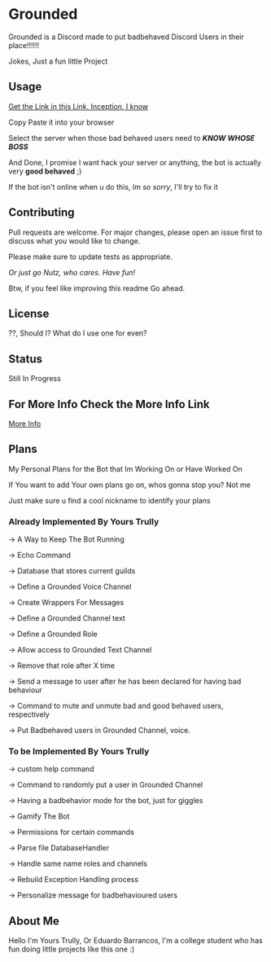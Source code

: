 # Grounded

Grounded is a Discord made to put badbehaved Discord Users in their place!!!!!!

Jokes, Just a fun little Project

## Usage

[Get the Link in this Link. Inception, I know](bot_info.json)

Copy Paste it into your browser

Select the server when  those bad behaved users need to ***KNOW WHOSE BOSS***

And Done, I promise I want hack your server or anything, the bot is actually very **good behaved** ;)

If the bot isn't online when u do this, *Im so sorry*, I'll try to fix it

## Contributing

Pull requests are welcome. For major changes, please open an issue first to discuss what you would like to change.

Please make sure to update tests as appropriate.

*Or just go Nutz, who cares. Have fun!*

Btw, if you feel like improving this readme Go ahead.

## License

??, Should I? What do I use one for even?

## Status

Still In Progress

## For More Info Check the More Info Link

[More Info](bot_info.json)

## Plans

My Personal Plans for the Bot that Im Working On or Have Worked On

If You want to add Your own plans go on, whos gonna stop you? Not me

Just make sure u find a cool nickname to identify your plans

### Already Implemented By Yours Trully

-> A Way to Keep The Bot Running

-> Echo Command

-> Database that stores current guilds

-> Define a Grounded Voice Channel

-> Create Wrappers For Messages

-> Define a Grounded Channel text

-> Define a Grounded Role

->  Allow access to Grounded Text Channel

-> Remove that role after X time

-> Send a message to user after he has been declared for having bad behaviour

-> Command to mute and unmute bad and good behaved users, respectively

-> Put Badbehaved users in Grounded Channel, voice.

### To be Implemented By Yours Trully

-> custom help command

-> Command to randomly put a user in Grounded Channel

-> Having a badbehavior mode for the bot, just for giggles

-> Gamify The Bot

-> Permissions for certain commands

-> Parse file DatabaseHandler

-> Handle same name roles and channels

-> Rebuild Exception Handling process

-> Personalize message for badbehavioured users

## About Me

Hello I'm Yours Trully, Or Eduardo Barrancos, I'm a college student who has fun doing little projects like this one :)
